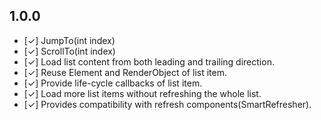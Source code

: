 ## 1.0.0

- [✓] JumpTo(int index)
- [✓] ScrollTo(int index)
- [✓] Load list content from both leading and trailing direction.
- [✓] Reuse Element and RenderObject of list item.
- [✓] Provide life-cycle callbacks of list item.
- [✓] Load more list items without refreshing the whole list.
- [✓] Provides compatibility with refresh components(SmartRefresher).